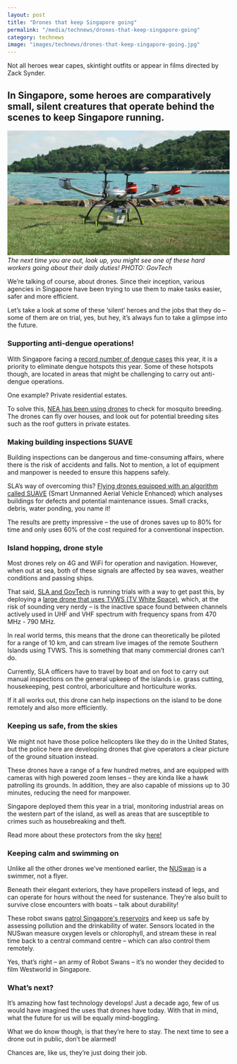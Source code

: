 ```yaml
---
layout: post
title: "Drones that keep Singapore going"
permalink: "/media/technews/drones-that-keep-singapore-going"
category: technews
image: "images/technews/drones-that-keep-singapore-going.jpg"
---
```

Not all heroes wear capes, skintight outfits or appear in films directed by Zack Synder. 

In Singapore, some heroes are comparatively small, silent creatures that operate behind the scenes to keep Singapore running. 
---

![A Drone that operates on TV WS](/images/technews/drones-that-keep-singapore-going.jpg)*The next time you are out, look up, you might see one of these hard workers going about their daily duties! PHOTO: GovTech*

We’re talking of course, about drones. Since their inception, various agencies in Singapore have been trying to use them to make tasks easier, safer and more efficient. 

Let’s take a look at some of these ‘silent’ heroes and the jobs that they do – some of them are on trial, yes, but hey, it’s always fun to take a glimpse into the future. 

### **Supporting anti-dengue operations**!

With Singapore facing a [record number of dengue cases](https://www.channelnewsasia.com/news/singapore/singapore-dengue-cases-reach-record-22403-surpassing-2013-high-12992292) this year, it is  a priority to eliminate dengue hotspots this year. Some of these hotspots though, are located in areas that might be challenging to carry out anti-dengue operations. 

One example? Private residential estates. 

To solve this, [NEA has been using drones](https://www.straitstimes.com/singapore/drones-join-nea-battle-against-dengue) to check for mosquito breeding. The drones can fly over houses, and look out for potential breeding sites such as the roof gutters in private estates. 


### **Making building inspections SUAVE**


Building inspections can be dangerous and time-consuming affairs, where there is the risk of accidents and falls. Not to mention, a lot of equipment and manpower is needed to ensure this happens safely. 

SLA’s way of overcoming this? [Flying drones equipped with an algorithm called SUAVE](https://www.sla.gov.sg/qql/slot/u143/Newsroom/Newsletter/LANDAPR19/sla-suave.html) (Smart Unmanned Aerial Vehicle Enhanced) which analyses buildings for defects and potential maintenance issues. Small cracks, debris, water ponding, you name it! 

The results are pretty impressive – the use of drones saves up to 80% for time and only uses 60% of the cost required for a conventional inspection.

### **Island hopping, drone style**

Most drones rely on 4G and WiFi for operation and navigation. However, when out at sea, both of these signals are affected by sea waves, weather conditions and passing ships. 

That said, [SLA and GovTech](https://www.tech.gov.sg/media/technews/bringing-connectivity-to-the-southern-islands) is running trials with a way to get past this, by deploying a [large drone that uses TVWS (TV White Space)](https://www.straitstimes.com/tech/unmanned-drones-for-monitoring-singapores-southern-islands-on-trial), which, at the risk of sounding very nerdy –  is the inactive space found between channels actively used in UHF and VHF spectrum with frequency spans from 470 MHz - 790 MHz. 


In real world terms, this means that the drone can theoretically be piloted for a range of 10 km, and can stream live images of the remote Southern Islands using TVWS. This is something that many commercial drones can’t do.  

Currently, SLA officers have to travel by boat and on foot to carry out manual inspections on the general upkeep of the islands i.e. grass cutting, housekeeping, pest control, arboriculture and horticulture works.

If it all works out, this drone can help inspections on the island to be done remotely and also more efficiently. 


### **Keeping us safe, from the skies**
We might not have those police helicopters like they do in the United States, but the police here are developing drones that give operators a clear picture of the ground situation instead. 

These drones have a range of a few hundred metres, and are equipped with cameras with high powered zoom lenses – they are kinda like a hawk patrolling its grounds. In addition, they are also capable of missions up to 30 minutes, reducing the need for manpower. 

Singapore deployed them this year in a trial, monitoring industrial areas on the western part of the island, as well as areas that are susceptible to crimes such as housebreaking and theft. 

Read more about these protectors from the sky [here!](https://www.straitstimes.com/singapore/surveillance-drones-operating-autonomously-take-to-the-sky-in-police-trial)

### **Keeping calm and swimming on**

Unlike all the other drones we’ve mentioned earlier, the [NUSwan](https://arl.nus.edu.sg/twiki6/bin/view/ARL/Swan) is a swimmer, not a flyer. 

Beneath their elegant exteriors, they have propellers instead of legs, and can operate for hours without the need for sustenance. They’re also built to survive close encounters with boats – talk about durability!  

These robot swans [patrol Singapore's reservoirs](https://www.straitstimes.com/singapore/environment/pub-gets-smart) and keep us safe by assessing pollution and the drinkability of water. Sensors located in the NUSwan measure oxygen levels or chlorophyll, and stream these in real time back to a central command centre – which can also control them remotely. 

Yes, that’s right – an army of Robot Swans – it’s no wonder they decided to film Westworld in Singapore.   


### **What’s next?**
It’s amazing how fast technology develops! Just a decade ago, few of us would have imagined the uses that drones have today. With that in mind, what the future for us will be equally mind-boggling.

What we do know though, is that they’re here to stay. The next time to see a drone out in public, don’t be alarmed! 

Chances are, like us, they’re just doing their job. 
